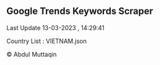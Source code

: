 

## Google Trends Keywords Scraper 
 
Last Update 13-03-2023 , 14:29:41

Country List :
VIETNAM.json



© Abdul Muttaqin 
